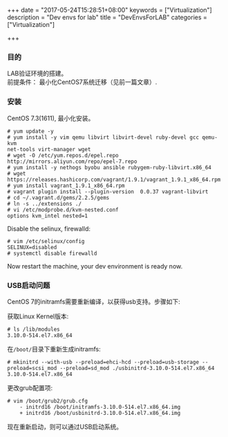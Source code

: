 +++
date = "2017-05-24T15:28:51+08:00"
keywords = ["Virtualization"]
description = "Dev envs for lab"
title = "DevEnvsForLAB"
categories = ["Virtualization"]

+++
### 目的
LAB验证环境的搭建。    
前提条件： 最小化CentOS7系统迁移（见前一篇文章）.    

### 安装
CentOS 7.3(1611), 最小化安装。    

```
# yum update -y
# yum install -y vim qemu libvirt libvirt-devel ruby-devel gcc qemu-kvm
net-tools virt-manager wget
# wget -O /etc/yum.repos.d/epel.repo http://mirrors.aliyun.com/repo/epel-7.repo
# yum install -y nethogs byobu ansible rubygem-ruby-libvirt.x86_64
# wget https://releases.hashicorp.com/vagrant/1.9.1/vagrant_1.9.1_x86_64.rpm
# yum install vagrant_1.9.1_x86_64.rpm
# vagrant plugin install --plugin-version  0.0.37 vagrant-libvirt
# cd ~/.vagrant.d/gems/2.2.5/gems
# ln -s ../extensions ./
# vi /etc/modprobe.d/kvm-nested.conf
options kvm_intel nested=1
```
Disable the selinux, firewalld:    

```
# vim /etc/selinux/config
SELINUX=disabled
# systemctl disable firewalld
```
Now restart the machine, your dev environment is ready now.    

### USB启动问题
CentOS 7的initramfs需要重新编译，以获得usb支持。步骤如下:    

获取Linux Kernel版本:    

```
# ls /lib/modules
3.10.0-514.el7.x86_64
```
在`/boot/`目录下重新生成initramfs:    

```
# mkinitrd --with-usb --preload=ehci-hcd --preload=usb-storage --preload=scsi_mod --preload=sd_mod ./usbinitrd-3.10.0-514.el7.x86_64 3.10.0-514.el7.x86_64
```
更改grub配置项:    

```
# vim /boot/grub2/grub.cfg
	- initrd16 /boot/initramfs-3.10.0-514.el7.x86_64.img
	+ initrd16 /boot/usbinitrd-3.10.0-514.el7.x86_64.img
```
现在重新启动，则可以通过USB启动系统。    
